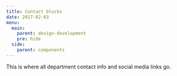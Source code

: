 ```yaml
---
title: Contact blocks
date: 2017-02-03
menu:
  main:
    parent: design-development
    pre: hide
  side:
    parent: components
---
```


This is where all department contact info and social media links go.
